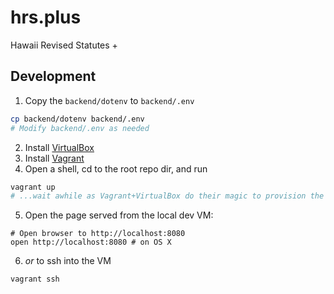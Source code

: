 # hrs.plus
Hawaii Revised Statutes +

## Development
1. Copy the `backend/dotenv` to `backend/.env`
```bash
cp backend/dotenv backend/.env
# Modify backend/.env as needed
```
2. Install [VirtualBox](https://www.virtualbox.org/wiki/Downloads)
3. Install [Vagrant](https://www.vagrantup.com/downloads.html)
4. Open a shell, cd to the root repo dir, and run
```bash
vagrant up
# ...wait awhile as Vagrant+VirtualBox do their magic to provision the VM...
```
5. Open the page served from the local dev VM:
```
# Open browser to http://localhost:8080
open http://localhost:8080 # on OS X
```
6. _or_ to ssh into the VM
```
vagrant ssh
```

